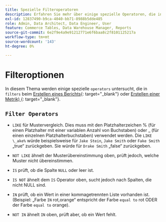 ```yaml
---
title: Spezielle Filteroperatoren
description: Erfahren Sie mehr über einige spezielle Operatoren, die in Filtern beim Erstellen eines Berichts oder beim Erstellen einer Metrik verwendet werden.
exl-id: 12837490-b9ca-4040-bb71-8988b5dde485
role: Admin, Data Architect, Data Engineer, User
feature: Commerce Tables, Data Warehouse Manager, Reports
source-git-commit: 6e2f9e4a9e91212771e6f6baa8c2f8101125217a
workflow-type: tm+mt
source-wordcount: '143'
ht-degree: 0%

---
```


# Filteroptionen

In diesem Thema werden einige spezielle `operators` untersucht, die in `filters` beim [Erstellen eines Berichts](../../tutorials/using-visual-report-builder.md){: target="_blank"} oder [Erstellen einer Metrik) ](../../data-user/reports/ess-manage-data-metrics.md){: target="_blank"}.

## `Filter Operators`

* `LIKE` für Mustervergleich. Dies muss mit den Platzhalterzeichen % (für einen Platzhalter mit einer variablen Anzahl von Buchstaben) oder _ (für einen einzelnen Platzhalterbuchstaben) verwendet werden.  Die `LIKE \_ake%` würde beispielsweise für `Jake Stein`, `Jake Smith` oder `Fake Smith` „true“ zurückgeben.  Sie würde für `Drake Smith` „false“ zurückgeben.

* `NOT LIKE` ähnelt der Musterübereinstimmung oben, prüft jedoch, welche Muster nicht übereinstimmen.

* `IS` prüft, ob die Spalte `NULL` oder leer ist.

* `IS NOT` ähnelt dem `IS` Operator oben, sucht jedoch nach Spalten, die nicht NULL sind.

* `IN` prüft, ob ein Wert in einer kommagetrennten Liste vorhanden ist. (Beispiel: „Farbe `IN` rot,orange“ entspricht der Farbe `equal to` rot ODER der Farbe `equal to` orange).

* `NOT IN` ähnelt `IN` oben, prüft aber, ob ein Wert fehlt.
